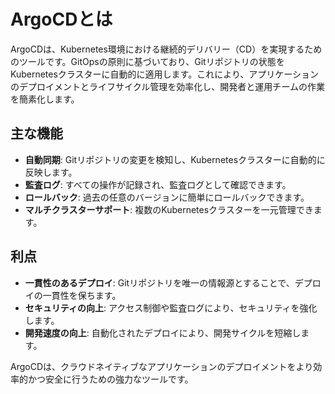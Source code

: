 # ArgoCDとは

ArgoCDは、Kubernetes環境における継続的デリバリー（CD）を実現するためのツールです。GitOpsの原則に基づいており、Gitリポジトリの状態をKubernetesクラスターに自動的に適用します。これにより、アプリケーションのデプロイメントとライフサイクル管理を効率化し、開発者と運用チームの作業を簡素化します。

## 主な機能

- **自動同期**: Gitリポジトリの変更を検知し、Kubernetesクラスターに自動的に反映します。
- **監査ログ**: すべての操作が記録され、監査ログとして確認できます。
- **ロールバック**: 過去の任意のバージョンに簡単にロールバックできます。
- **マルチクラスターサポート**: 複数のKubernetesクラスターを一元管理できます。

## 利点

- **一貫性のあるデプロイ**: Gitリポジトリを唯一の情報源とすることで、デプロイの一貫性を保ちます。
- **セキュリティの向上**: アクセス制御や監査ログにより、セキュリティを強化します。
- **開発速度の向上**: 自動化されたデプロイにより、開発サイクルを短縮します。

ArgoCDは、クラウドネイティブなアプリケーションのデプロイメントをより効率的かつ安全に行うための強力なツールです。

